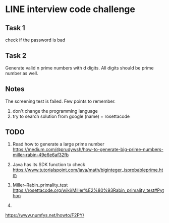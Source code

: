 # LINE interview code challenge

Task 1
-------
check if the password is bad

Task 2
-------
Generate valid n prime numbers with d digits. All digits should be prime number
as well.

Notes
----------
The screening test is failed. Few points to remember.
1. don't change the programming language
2. try to search solution from google (name) + rosettacode

TODO
-------
1. Read how to generate a large prime number
https://medium.com/@prudywsh/how-to-generate-big-prime-numbers-miller-rabin-49e6e6af32fb

2. Java has its SDK function to check
https://www.tutorialspoint.com/java/math/biginteger_isprobableprime.htm

3. Miller–Rabin_primality_test
https://rosettacode.org/wiki/Miller%E2%80%93Rabin_primality_test#Python

4.
https://www.numfys.net/howto/F2PY/
